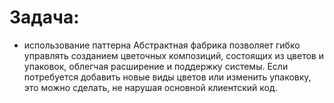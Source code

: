 Задача:
=
- использование паттерна Абстрактная фабрика позволяет гибко управлять созданием цветочных композиций, состоящих из цветов и упаковок, облегчая расширение и поддержку системы. Если потребуется добавить новые виды цветов или изменить упаковку, это можно сделать, не нарушая основной клиентский код.

